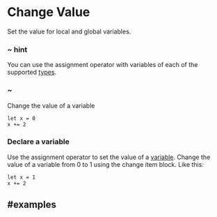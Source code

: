 # Change Value

Set the value for local and global variables.

### ~ hint

You can use the assignment operator with variables of each of the supported [types](/reference/types).

### ~

Change the value of a variable

```block
let x = 0
x += 2
```

### Declare a variable

Use the assignment operator to set the value of a [variable](/blocks/variables/var). Change the value of a variable from 0 to 1 using the change item block. Like this:

```block
let x = 1
x += 2
```

## #examples
